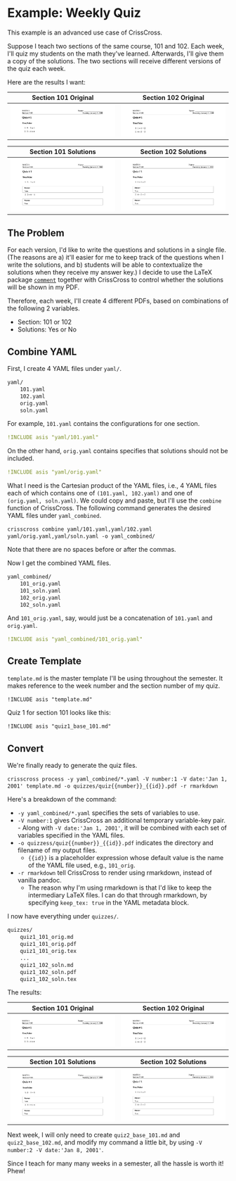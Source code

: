 # Example: Weekly Quiz

This example is an advanced use case of CrissCross. 

Suppose I teach two sections of the same course, 101 and 102. Each week, I'll quiz my students on the math they've learned. Afterwards, I'll give them a copy of the solutions. The two sections will receive different versions of the quiz each week. 

Here are the results I want:

Section 101 Original            |  Section 102 Original
:-------------------------:|:-------------------------:
![](../../screenshots/quiz1_101.png)  |  ![](../../screenshots/quiz1_102.png)

Section 101 Solutions            |  Section 102 Solutions
:-------------------------:|:-------------------------:
![](../../screenshots/quiz1_101_soln.png)  |  ![](../../screenshots/quiz1_102_soln.png)

## The Problem

For each version, I'd like to write the questions and solutions in a single file. (The reasons are a) it'll easier for me to keep track of the questions when I write the solutions, and b) students will be able to contextualize the solutions when they receive my answer key.) I decide to use the LaTeX package [`comment`](https://www.ctan.org/pkg/comment) together with CrissCross to control whether the solutions will be shown in my PDF.  

Therefore, each week, I'll create 4 different PDFs, based on combinations of the following 2 variables. 

- Section: 101 or 102
- Solutions: Yes or No


## Combine YAML

First, I create 4 YAML files under `yaml/`.

```
yaml/
    101.yaml
    102.yaml
    orig.yaml
    soln.yaml
```

For example, `101.yaml` contains the configurations for one section. 

```YAML
!INCLUDE asis "yaml/101.yaml"
```

On the other hand, `orig.yaml` contains specifies that solutions should not be included. 

```YAML
!INCLUDE asis "yaml/orig.yaml"
```

What I need is the Cartesian product of the YAML files, i.e., 4 YAML files each of which contains one of `(101.yaml, 102.yaml)` and one of `(orig.yaml, soln.yaml)`. We could copy and paste, but I'll use the `combine` function of CrissCross. The following command generates the desired YAML files under `yaml_combined`.

```shell
crisscross combine yaml/101.yaml,yaml/102.yaml yaml/orig.yaml,yaml/soln.yaml -o yaml_combined/
```

Note that there are no spaces before or after the commas. 

Now I get the combined YAML files. 

```
yaml_combined/
    101_orig.yaml
    101_soln.yaml
    102_orig.yaml
    102_soln.yaml
```

And `101_orig.yaml`, say, would just be a concatenation of `101.yaml` and `orig.yaml`.

```YAML
!INCLUDE asis "yaml_combined/101_orig.yaml"
```

## Create Template

`template.md` is the master template I'll be using throughout the semester. It makes reference to the week number and the section number of my quiz. 

```markdown
!INCLUDE asis "template.md"
```

Quiz 1 for section 101 looks like this:

```markdown
!INCLUDE asis "quiz1_base_101.md"
```


## Convert

We're finally ready to generate the quiz files. 

```shell
crisscross process -y yaml_combined/*.yaml -V number:1 -V date:'Jan 1, 2001' template.md -o quizzes/quiz{{number}}_{{id}}.pdf -r rmarkdown
```

Here's a breakdown of the command:

- `-y yaml_combined/*.yaml` specifies the sets of variables to use. 
- `-V number:1` gives CrissCross an additional temporary variable-key pair.         - Along with `-V date:'Jan 1, 2001'`, it will be combined with each set of variables specified in the YAML files. 
- `-o quizzess/quiz{{number}}_{{id}}.pdf` indicates the directory and filename of my output files. 
  - ``{{id}}`` is a placeholder expression whose default value is the name of the YAML file used, e.g., `101_orig`.
- `-r rmarkdown` tell CrissCross to render using rmarkdown, instead of vanilla pandoc. 
  - The reason why I'm using rmarkdown is that I'd like to keep the intermediary LaTeX files. I can do that through rmarkdown, by specifying `keep_tex: true` in the YAML metadata block. 

I now have everything under `quizzes/`.

```
quizzes/
    quiz1_101_orig.md
    quiz1_101_orig.pdf
    quiz1_101_orig.tex
    ...
    quiz1_102_soln.md
    quiz1_102_soln.pdf
    quiz1_102_soln.tex
```

The results:

Section 101 Original            |  Section 102 Original
:-------------------------:|:-------------------------:
![](../../screenshots/quiz1_101.png)  |  ![](../../screenshots/quiz1_102.png)

Section 101 Solutions            |  Section 102 Solutions
:-------------------------:|:-------------------------:
![](../../screenshots/quiz1_101_soln.png)  |  ![](../../screenshots/quiz1_102_soln.png)

Next week, I will only need to create `quiz2_base_101.md` and `quiz2_base_102.md`, and modify my command a little bit, by using `-V number:2 -V date:'Jan 8, 2001'`. 

Since I teach for many many weeks in a semester, all the hassle is worth it! Phew!